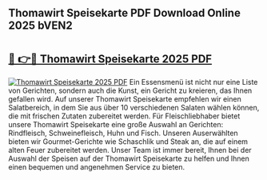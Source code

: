 ## Thomawirt Speisekarte PDF Download Online 2025 bVEN2

# <h2><a href="http://gcd5jz.nevu.top/?p=Thomawirt+Speisekarte">🔗 👉🔴 Thomawirt Speisekarte 2025 PDF</a></h2>

[![Thomawirt Speisekarte 2025 PDF](https://i.imgur.com/dBaPXMq.png)](http://gcd5jz.nevu.top/?p=Thomawirt+Speisekarte)
Ein Essensmenü ist nicht nur eine Liste von Gerichten, sondern auch die Kunst, ein Gericht zu kreieren, das Ihnen gefallen wird. Auf unserer Thomawirt Speisekarte empfehlen wir einen Salatbereich, in dem Sie aus über 10 verschiedenen Salaten wählen können, die mit frischen Zutaten zubereitet werden. Für Fleischliebhaber bietet unsere Thomawirt Speisekarte eine große Auswahl an Gerichten: Rindfleisch, Schweinefleisch, Huhn und Fisch. Unseren Auserwählten bieten wir Gourmet-Gerichte wie Schaschlik und Steak an, die auf einem alten Feuer zubereitet werden. Unser Team ist immer bereit, Ihnen bei der Auswahl der Speisen auf der Thomawirt Speisekarte zu helfen und Ihnen einen bequemen und angenehmen Service zu bieten.
